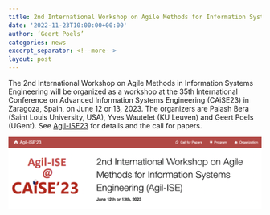 ```yaml
---
title: 2nd International Workshop on Agile Methods for Information Systems Engineering (Agil-ISE23) workshop at CAiSE23 organized by Saint Louis University (USA), KU Leuven and UGent Business Informatics
date: '2022-11-23T10:00:00+00:00'
author: ‘Geert Poels’
categories: news
excerpt_separator: <!--more-->
layout: post
---
```


The 2nd International Workshop on Agile Methods in Information Systems Engineering will be organized as a workshop at the 35th International Conference on Advanced Information Systems Engineering (CAiSE23) in Zaragoza, Spain, on June 12 or 13, 2023. The organizers are Palash Bera (Saint Louis University, USA), Yves Wautelet (KU Leuven) and Geert Poels (UGent). See [Agil-ISE23](https://agilise.github.io/2023/index.html) for details and the call for papers.

![](/uploads/Agil-ISE23.png)
<!--more-->
